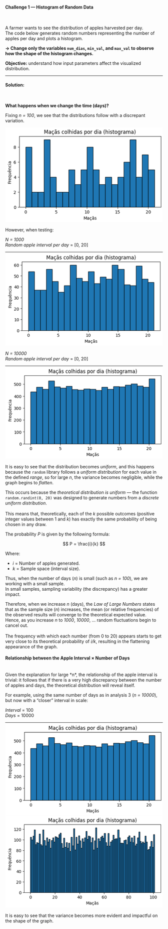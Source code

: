 #### Challenge 1 — Histogram of Random Data
<br>

A farmer wants to see the distribution of apples harvested per day.  
The code below generates random numbers representing the number of apples per day and plots a histogram.

**-> Change only the variables `num_dias`, `min_val`, and `max_val` to observe how the shape of the histogram changes.**

**Objective:** understand how input parameters affect the visualized distribution.

---

#### Solution:
<br>

**What happens when we change the time (days)?**

Fixing *n = 100*, we see that the distributions follow with a discrepant variation.

![n100](source/n100.png)

However, when testing:

*N = 1000*  
*Random apple interval per day* = [0, 20]

![n1000](source/n1000.png)

*N = 10000*  
*Random apple interval per day* = [0, 20]

![n10000](source/n10000.png)

It is easy to see that the distribution becomes *uniform*, and this happens because the `random` library follows a *uniform distribution* for each value in the defined *range*, so for large *n*, the variance becomes negligible, while the graph begins to *flatten*.

This occurs because the *theoretical distribution is uniform* — the function `random.randint(0, 20)` was designed to generate numbers from a *discrete uniform distribution*.<br><br>
This means that, theoretically, each of the *k* possible outcomes (positive integer values between 1 and *k*) has exactly the same probability of being chosen in any draw.

The probability *P* is given by the following formula:

$$
P = \frac{i}{k}
$$

Where:
- *i* = Number of apples generated.  
- *k* = Sample space (interval size).

Thus, when the number of days (*n*) is small (such as *n = 100*), we are working with a small sample.  
In small samples, sampling variability (the discrepancy) has a greater impact.

Therefore, when we increase *n* (days), the *Law of Large Numbers* states that as the sample size (*n*) increases, the mean (or relative frequencies) of the observed results will converge to the theoretical expected value.  
Hence, as you increase *n* to *1000*, *10000*, ... random fluctuations begin to cancel out.<br><br>
The frequency with which each number (from 0 to 20) appears starts to get very close to its theoretical probability of *i/k*, resulting in the flattening appearance of the graph.

#### Relationship between the Apple Interval × Number of Days
<br>
Given the explanation for large *n*, the relationship of the apple interval is trivial:  
it follows that if there is a very high discrepancy between the number of apples and days, the theoretical distribution will reveal itself.

For example, using the same number of days as in analysis 3 (*n = 10000*), but now with a “closer” interval in scale:

*Interval* = 100  
*Days* = 10000

![comparacao_intervalo](source/n10000.png)
![comparacao_intervalo](source/nxm.png)

It is easy to see that the variance becomes more evident and impactful on the shape of the graph.
